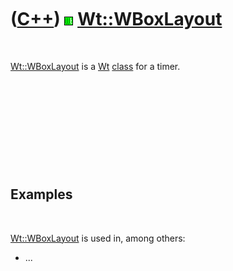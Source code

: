 



 

 

 

 

 

([C++](Cpp.md)) ![Wt](PicWt.png) [Wt::WBoxLayout](CppWBoxLayout.md)
=====================================================================

 

[Wt::WBoxLayout](CppWBoxLayout.md) is a [Wt](CppWt.md)
[class](CppClass.md) for a timer.

 

 

 

 

 

Examples
--------

 

[Wt::WBoxLayout](CppWBoxLayout.md) is used in, among others:

-   ...

 

 

 

 

 





 



